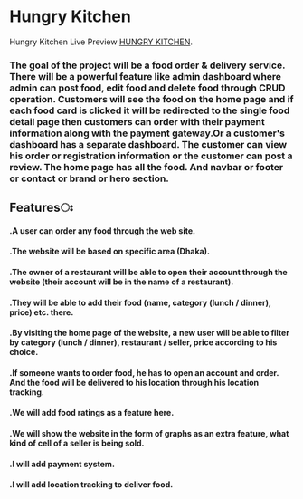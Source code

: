 # Hungry Kitchen
Hungry Kitchen Live Preview [HUNGRY KITCHEN]("https://hungrykitchen1.netlify.app/").

### The goal of the project will be a food order & delivery service. There will be a powerful feature like admin dashboard where admin can post food, edit food and delete food through CRUD operation. Customers will see the food on the home page and if each food card is clicked it will be redirected to the single food detail page then customers can order with their payment information along with the payment gateway.Or a customer's dashboard has a separate dashboard. The customer can view his order or registration information or the customer can post a review. The home page has all the food. And navbar or footer or contact or brand or hero section.
## Featuresঃ
#### .A user can order any food through the web site.
#### .The website will be based on specific area (Dhaka).
#### .The owner of a restaurant will be able to open their account through the website (their account will be in the name of a restaurant).
#### .They will be able to add their food (name, category (lunch / dinner), price) etc. there.
#### .By visiting the home page of the website, a new user will be able to filter by category (lunch / dinner), restaurant / seller, price according to his choice.
#### .If someone wants to order food, he has to open an account and order. And the food will be delivered to his location through his location tracking.
#### .We will add food ratings as a feature here.
#### .We will show the website in the form of graphs as an extra feature, what kind of cell of a seller is being sold.
#### .I will add payment system.
#### .I will add location tracking to deliver food.
